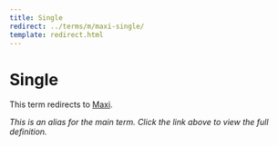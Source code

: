 ```yaml
---
title: Single
redirect: ../terms/m/maxi-single/
template: redirect.html
---
```


# Single

This term redirects to [Maxi](../terms/m/maxi-single/).

*This is an alias for the main term. Click the link above to view the full definition.*
